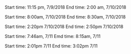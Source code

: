 Start time:
11:15 pm, 7/9/2018
End time: 
2:00 am, 7/10/2018

Start time: 
8:00am, 7/10/2018
End time:
8:30am, 7/10/2018

Start time:
2:20pm 7/10/2018
End time:
2:50pm 7/10/2018

Start time:
7:46am, 7/11
Emd time:
8:15am, 7/11

Start time: 
2:01pm 7/11
End time:
3:02pm 7/11
